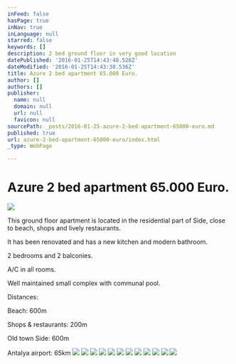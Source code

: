 ```yaml
---
inFeed: false
hasPage: true
inNav: true
inLanguage: null
starred: false
keywords: []
description: 2 bed ground floor in very good location
datePublished: '2016-01-25T14:43:48.528Z'
dateModified: '2016-01-25T14:43:38.536Z'
title: Azure 2 bed apartment 65.000 Euro.
author: []
authors: []
publisher:
  name: null
  domain: null
  url: null
  favicon: null
sourcePath: _posts/2016-01-25-azure-2-bed-apartment-65000-euro.md
published: true
url: azure-2-bed-apartment-65000-euro/index.html
_type: WebPage

---
```

# Azure 2 bed apartment 65.000 Euro.
![](https://the-grid-user-content.s3-us-west-2.amazonaws.com/3837737b-98a0-42c9-951c-416f6e641066.JPG)

This ground floor apartment is located in the residential part of Side, close to beach, shops and lively restaurants.

It has been renovated and has a new kitchen and modern bathroom.

2 bedrooms and 2 balconies. 

A/C in all rooms.

Well maintained small complex with communal pool.

Distances:

Beach: 600m

Shops & restaurants: 200m

Old town Side: 600m

Antalya airport: 65km
![](https://the-grid-user-content.s3-us-west-2.amazonaws.com/72de8867-05f9-48b3-bc04-30adbf5365a1.JPG)
![](https://the-grid-user-content.s3-us-west-2.amazonaws.com/9759332f-709a-4a9b-993b-6a96ae096cf0.JPG)
![](https://the-grid-user-content.s3-us-west-2.amazonaws.com/67513537-f1db-4b32-b94d-be5356a3ea2a.JPG)
![](https://the-grid-user-content.s3-us-west-2.amazonaws.com/2965252a-73eb-4306-aa4f-a6d55c08925d.JPG)
![](https://the-grid-user-content.s3-us-west-2.amazonaws.com/307dcb82-4361-4ece-986a-ec98d065bcea.JPG)
![](https://the-grid-user-content.s3-us-west-2.amazonaws.com/4957befc-99e2-485f-a3bd-8899a192e56b.JPG)
![](https://the-grid-user-content.s3-us-west-2.amazonaws.com/395a5e1a-0349-4ea6-8174-4e7529a6ef7a.JPG)
![](https://the-grid-user-content.s3-us-west-2.amazonaws.com/36e1a575-779b-4eb9-a8b4-b4b570c45d90.JPG)
![](https://the-grid-user-content.s3-us-west-2.amazonaws.com/3ce7e6d4-cfd7-460e-9c9d-b0ad59eb49ad.JPG)
![](https://the-grid-user-content.s3-us-west-2.amazonaws.com/08436eb3-7118-451f-97c4-2165a6ddc88f.JPG)
![](https://the-grid-user-content.s3-us-west-2.amazonaws.com/30cb3b52-85c3-4bb0-b6d6-6a77daae4869.JPG)
![](https://the-grid-user-content.s3-us-west-2.amazonaws.com/0da29c88-c131-44b2-8758-a1bdb1a98d31.jpg)